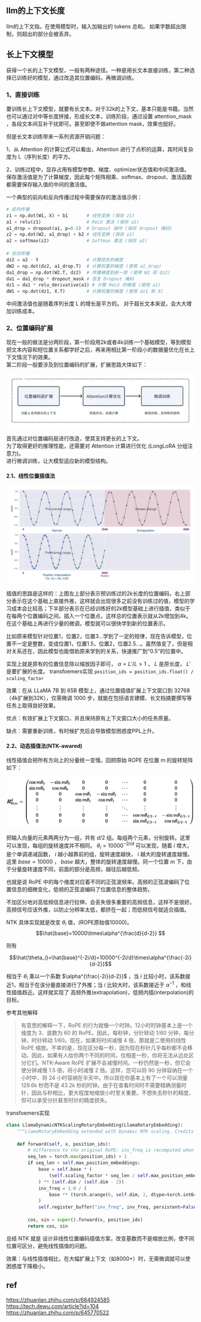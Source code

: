 
## llm的上下文长度
llm的上下文指，在使用模型时，输入加输出的 tokens 总和。 如果字数超出限制，则超出的部分会被丢弃。 

## 长上下文模型
获得一个长的上下文模型，一般有两种途径。一种是用长文本直接训练，第二种选择已训练好的模型，通过改造其位置编码，再微调训练。

### 1、直接训练
要训练长上下文模型，就要有长文本。对于32k的上下文，基本只能是书籍。当然也可以通过对中等长度拼接，形成长文本，训练阶段，通过设置 attention_mask ，各段文本间互补干扰即可。甚至即使不做attention mask，效果也挺好。

但是长文本训练带来一系列资源开销问题：  

1、从 Attention 的计算公式可以看出，Attention 进行了点积的运算，其时间复杂度为 L（序列长度）的平方。  

2、训练过程中，显存占用有模型参数、梯度、optimizer状态值和中间激活值。
保存激活值是为了计算梯度，因此每个矩阵相乘、softmax、dropout、激活函数都需要保存输入值的中间的激活值。

一个典型的前向和反向传播过程中需要保存的激活值示例：

```python
# 前向传播
z1 = np.dot(W1, X) + b1       # 线性变换 (保存 z1)
a1 = relu(z1)                 # ReLU 激活 (保存 a1)
a1_drop = dropout(a1, p=0.5)  # Dropout 操作 (保存 dropout 掩码)
z2 = np.dot(W2, a1_drop) + b2 # 线性变换 (保存 z2)
a2 = softmax(z2)              # Softmax 激活 (保存 a2)

# 反向传播
dz2 = a2 - Y                  # 计算损失的梯度
dW2 = np.dot(dz2, a1_drop.T)  # 计算权重的梯度 (使用 a1_drop)
da1_drop = np.dot(W2.T, dz2)  # 传播梯度到前一层 (使用 W2 和 dz2)
da1 = da1_drop * dropout_mask # 恢复 Dropout 掩码
dz1 = da1 * relu_derivative(a1) # 计算 ReLU 的梯度 (使用 a1)
dW1 = np.dot(dz1, X.T)        # 计算权重的梯度 (使用 dz1 和 X)
```

中间激活值也是随着序列长度 L 的增长是平方的。  对于超长文本来说，会大大增加训练成本。

### 2、位置编码扩展
现在一般的做法是分两阶段，第一阶段用2k或者4k训练一个基础模型，等到模型把文本内容和短位置关系都学好之后，再来用相比第一阶段小的数据量优化在长上下文情况下的效果。  
第二阶段一般要涉及到位置编码的扩展，扩展思路大体如下：

![image](./images/rope/上下文扩展.png)

首先通过对位置编码层进行改造，使其支持更长的上下文。  
为了取得更好的推理性能，还需要对 Attention 计算进行优化 (LongLoRA 分组注意力)。  
进行微调训练，让大模型适应新的模型结构。  

#### 2.1、线性位置插值法

![image](./images/rope/线性插值Interpolation.png)

插值的思路是这样的：上图左上部分表示预训练过的2k长度的位置编码，右上部分表示在这个基础上直接外推，这样就会出现很多之前没有训练过的值，模型的学习成本会比较高；下半部分表示在已经训练好的2k模型基础上进行插值，类似于在每两个位置编码之间，插入一个位置点，这样总的位置表示就从2k增加到4k。在这个基础上再进行少量的微调，模型就可以很快学到新的位置表示。

比如原来模型针对位置1，位置2，位置3...学到了一定的规律，现在告诉模型，位置不一定是整数，变成位置1，位置1.5，位置2，位置2.5...。虽然值变了，但是相对关系还在，因此模型也能借助原来学到的关系，快速推广到“0.5”的位置中。

实现上就是原有的位置信息除以缩放因子即可， $\alpha=L'/L>1$ ， $L$ 是原长度， $L'$ 是要扩展的长度。
transfoemers实现 `position_ids = position_ids.float() / scaling_factor` 

效果：在从 LLaMA 7B 到 65B 模型上，通过位置插值扩展上下文窗口到 32768（4k扩展到32K），仅需微调 1000 步，就能在包括语言建模、长文档摘要撰写等任务上取得良好效果。

优点：有效扩展上下文窗口，并且保持原有上下文窗口大小的任务质量。

缺点：需要重新训练，有时候扩充后会导致模型困惑度PPL上升。

#### 2.2、动态插值法(NTK-awared)
线性插值会把所有方向上的分量统一变慢。回顾原始 ROPE 在位置 m 的旋转矩阵如下：

![image](./images/rope/rope_matrix.webp)

把输入向量的元素两两分为一组，共有 $d/2$ 组。每组两个元素，分别旋转。这里可以发现，每组的旋转速度并不相同。 $\theta_i =  10000^{-2i/d}$ 可以发现，随着 $i$ 增大，是个单调递减函数， $i$ 越小越靠前的组，旋转速度越快， $i$ 越大的旋转速度越慢。这里 $base=10000$ ， $base$ 越大，整体的旋转速度越慢。同一个位置 $m$ 下，由于分量旋转速度不同，前面的部分是高频，越往后越低频。

也就是说 RoPE 中的每个维度对应着不同的正弦波频率。高频的正弦波编码了位置信息的细微变化，低频的正弦波编码了位置信息的整体趋势。

不加区分地对高低频信息进行拉伸，会丢失很多重要的高频信息，这样不是很好。高频信号应该外推，以防止分辨率太低，都挤在一起；而低频信号就适合插值。

NTK 具体实现就是改变 $\theta_i$ 值，(ROPE原始值10000)。
 $$\hat{base}=10000\times\alpha^{\frac{d}{d-2}} $$

则有

 $$\hat{\theta_i}=\hat{base}^{-2i/d}=10000^{-2i/d}\times\alpha^{\frac{-2i}{d-2}}$$

相当于 $\theta_i$ 乘以一个系数 $\alpha^{\frac{-2i}{d-2}}$ ，当 $i$ 比较小时，该系数接近1，相当于在该分量直接进行了外推；当 $i$ 比较大时，该系数接近于 $\alpha^{-1}$ ，和线性插值趋近。这样就实现了 高频外推(extrapolation)，低频内插(interpolation)的目标。



参考其他解释
> 有意思的解释一下，RoPE 的行为就像一个时钟。12小时时钟基本上是一个维度为 3、底数为 60 的 RoPE。因此，每秒钟，分针转动 1/60 分钟，每分钟，时针转动 1/60。现在，如果将时间减慢 4 倍，那就是二使用的线性RoPE 缩放。不幸的是，现在区分每一秒，因为现在秒针几乎每秒都不会移动。因此，如果有人给你两个不同的时间，仅相差一秒，你将无法从远处区分它们。NTK-Aware RoPE 扩展不会减慢时间。一秒仍然是一秒，但它会使分钟减慢 1.5 倍，将小时减慢 2 倍。这样，您可以将 90 分钟容纳在一个小时中，将 24 小时容纳在半天中。所以现在你基本上有了一个可以测量 129.6k 秒而不是 43.2k 秒的时钟。由于在查看时间时不需要精确测量时针，因此与秒相比，更大程度地缩放小时至关重要。不想失去秒针的精度，但可以承受分针甚至时针的精度损失。


transfoemers实现
```python
class LlamaDynamicNTKScalingRotaryEmbedding(LlamaRotaryEmbedding):
    """LlamaRotaryEmbedding extended with Dynamic NTK scaling. Credits to the Reddit users /u/bloc97 and /u/emozilla"""

    def forward(self, x, position_ids):
        # difference to the original RoPE: inv_freq is recomputed when the sequence length > original length
        seq_len = torch.max(position_ids) + 1
        if seq_len > self.max_position_embeddings:
            base = self.base * (
                (self.scaling_factor * seq_len / self.max_position_embeddings) - (self.scaling_factor - 1)
            ) ** (self.dim / (self.dim - 2))
            inv_freq = 1.0 / (
                base ** (torch.arange(0, self.dim, 2, dtype=torch.int64).float().to(x.device) / self.dim)
            )
            self.register_buffer("inv_freq", inv_freq, persistent=False)  # TODO joao: this may break with compilation

        cos, sin = super().forward(x, position_ids)
        return cos, sin
```

总结 NTK 就是 设计非线性位置编码插值方案，改变基数而不是缩放比例，使不同位置可区分，避免线性插值的问题。

效果：与线性插值相比，在大幅扩展上下文（如8000+）时，无需微调就可以使困惑度下降极小。



## ref
https://zhuanlan.zhihu.com/p/684924585  
https://tech.dewu.com/article?id=104  
https://zhuanlan.zhihu.com/p/645770522  

